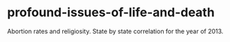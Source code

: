 # profound-issues-of-life-and-death
Abortion rates and religiosity. State by state correlation for the year of 2013.
